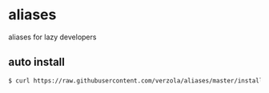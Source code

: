 # aliases
aliases for lazy developers

## auto install
```sh
$ curl https://raw.githubusercontent.com/verzola/aliases/master/install.sh | bash
```
